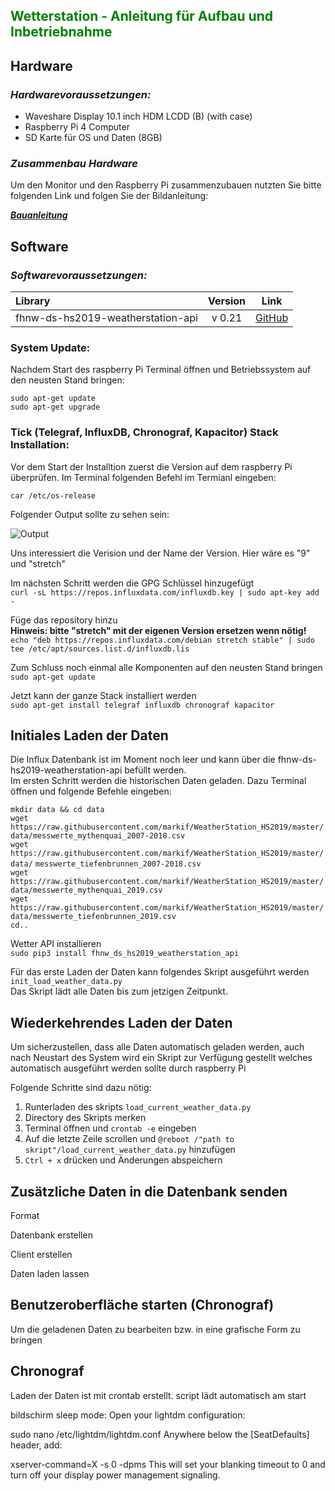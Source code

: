 ## <span style="color:green">**Wetterstation - Anleitung für Aufbau und Inbetriebnahme**

## Hardware
### *Hardwarevoraussetzungen:*

- Waveshare Display 10.1 inch HDM LCDD (B) (with case)
- Raspberry Pi 4 Computer
- SD Karte für OS und Daten (8GB)

### *Zusammenbau Hardware*

Um den Monitor und den Raspberry Pi zusammenzubauen nutzten Sie bitte folgenden Link und folgen Sie der Bildanleitung:

***[Bauanleitung](https://www.waveshare.com/w/upload/4/4a/10.1inch-HDMI-LCD-B-with-Holder-assemble.jpg)***

## Software

### *Softwarevoraussetzungen:*

 Library  | Version | Link
:---------|:---------:| ------
fhnw-ds-hs2019-weatherstation-api | v 0.21 | [GitHub](https://github.com/markif/WeatherStation_HS2019)

### System Update:

Nachdem Start des raspberry Pi Terminal öffnen und Betriebssystem auf den neusten Stand bringen:

`sudo apt-get update`   
`sudo apt-get upgrade`


### Tick (Telegraf, InfluxDB, Chronograf, Kapacitor) Stack Installation:


Vor dem Start der Installtion zuerst die Version auf dem raspberry Pi überprüfen. Im Terminal folgenden Befehl im Termianl eingeben:

`car /etc/os-release`

Folgender Output sollte zu sehen sein:

![Output](https://i.imgur.com/RwTwNOg.png)

Uns interessiert die Verision und der Name der Version. Hier wäre es "9" und "stretch"

Im nächsten Schritt werden die GPG Schlüssel hinzugefügt   
`curl -sL https://repos.influxdata.com/influxdb.key | sudo apt-key add -`   

Füge das repository hinzu   
**Hinweis: bitte "stretch" mit der eigenen Version ersetzen wenn nötig!**   
`echo "deb https://repos.influxdata.com/debian stretch stable" | sudo tee /etc/apt/sources.list.d/influxdb.lis`

Zum Schluss noch einmal alle Komponenten auf den neusten Stand bringen   
`sudo apt-get update`

Jetzt kann der ganze Stack installiert werden   
`sudo apt-get install telegraf influxdb chronograf kapacitor`



## Initiales Laden der Daten

Die Influx Datenbank ist im Moment noch leer und kann über die fhnw-ds-hs2019-weatherstation-api befüllt werden.   
Im ersten Schritt werden die historischen Daten geladen. Dazu Terminal öffnen und folgende Befehle eingeben:   
   
`mkdir data && cd data`  
`wget https://raw.githubusercontent.com/markif/WeatherStation_HS2019/master/data/messwerte_mythenquai_2007-2018.csv`  
`wget https://raw.githubusercontent.com/markif/WeatherStation_HS2019/master/data/`  `messwerte_tiefenbrunnen_2007-2018.csv`  
`wget https://raw.githubusercontent.com/markif/WeatherStation_HS2019/master/data/messwerte_mythenquai_2019.csv`  
`wget https://raw.githubusercontent.com/markif/WeatherStation_HS2019/master/data/messwerte_tiefenbrunnen_2019.csv`  
`cd..` 

Wetter API installieren    
`sudo pip3 install fhnw_ds_hs2019_weatherstation_api`


Für das erste Laden der Daten kann folgendes Skript ausgeführt werden     
`init_load_weather_data.py`   
Das Skript lädt alle Daten bis zum jetzigen Zeitpunkt.

## Wiederkehrendes Laden der Daten

Um sicherzustellen, dass alle Daten automatisch geladen werden, auch nach Neustart des System wird ein Skript zur Verfügung gestellt welches automatisch ausgeführt werden sollte durch raspberry Pi   

Folgende Schritte sind dazu nötig:

1. Runterladen des skripts `load_current_weather_data.py`
2. Directory des Skripts merken
3. Terminal öffnen und `crontab -e` eingeben
4. Auf die letzte Zeile scrollen und `@reboot /"path to skript"/load_current_weather_data.py` hinzufügen
5. `Ctrl + x` drücken und Änderungen abspeichern

## Zusätzliche Daten in die Datenbank senden


Format

Datenbank erstellen

Client erstellen

Daten laden lassen
## Benutzeroberfläche starten (Chronograf)
Um die geladenen Daten zu bearbeiten bzw. in eine grafische Form zu bringen 


## Chronograf

Laden der Daten ist mit crontab erstellt. script lädt automatisch am start

bildschirm sleep mode:
Open your lightdm configuration:

sudo nano /etc/lightdm/lightdm.conf
Anywhere below the [SeatDefaults] header, add:

xserver-command=X -s 0 -dpms
This will set your blanking timeout to 0 and turn off your display power management signaling.

